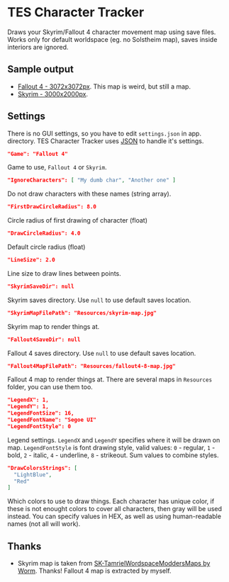 # TES Character Tracker
Draws your Skyrim/Fallout 4 character movement map using save files. Works only for default worldspace (eg. no Solstheim map), saves inside interiors are ignored.

## Sample output
* [Fallout 4 - 3072x3072px](http://i.imgur.com/3ls2HeQ.jpg). This map is weird, but still a map.
* [Skyrim - 3000x2000px](http://i.imgur.com/3d3I3S8.jpg).

## Settings
There is no GUI settings, so you have to edit ```settings.json``` in app. directory. TES Character Tracker uses [JSON](https://en.wikipedia.org/wiki/JSON) to handle it's settings.

```json
"Game": "Fallout 4"
```
Game to use, `Fallout 4` or `Skyrim`.

```json
"IgnoreCharacters": [ "My dumb char", "Another one" ]
```
Do not draw characters with these names (string array).

```json
"FirstDrawCircleRadius": 8.0
```
Circle radius of first drawing of character (float)

```json
"DrawCircleRadius": 4.0
```
Default circle radius (float)

```json
"LineSize": 2.0
```
Line size to draw lines between points.

```json
"SkyrimSaveDir": null
```
Skyrim saves directory. Use `null` to use default saves location.

```json
"SkyrimMapFilePath": "Resources/skyrim-map.jpg"
```
Skyrim map to render things at.

```json
"Fallout4SaveDir": null
```
Fallout 4 saves directory. Use `null` to use default saves location.

```json
"Fallout4MapFilePath": "Resources/fallout4-8-map.jpg"
```
Fallout 4 map to render things at. There are several maps in `Resources` folder, you can use them too.

```json
"LegendX": 1,
"LegendY": 1,
"LegendFontSize": 16,
"LegendFontName": "Segoe UI"
"LegendFontStyle": 0
```
Legend settings. `LegendX` and `LegendY` specifies where it will be drawn on map. `LegendFontStyle` is font drawing style, valid values: `0` - regular, `1` - bold, `2` - italic, `4` - underline, `8` - strikeout. Sum values to combine styles.

```json
"DrawColorsStrings": [
  "LightBlue",
  "Red"
]
```
Which colors to use to draw things. Each character has unique color, if these is not enought colors to cover all characters, then gray will be used instead. You can specify values in HEX, as well as using human-readable names (not all will work).

## Thanks
* Skyrim map is taken from [SK-TamrielWordspaceModdersMaps by Worm](http://www.nexusmods.com/skyrim/mods/2251/?). Thanks! Fallout 4 map is extracted by myself.
